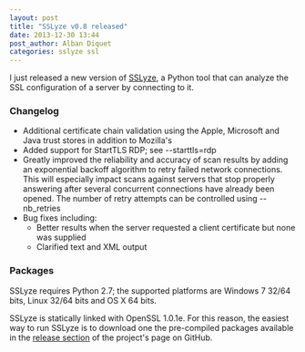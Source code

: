 ```yaml
---
layout: post
title: "SSLyze v0.8 released"
date: 2013-12-30 13:44
post_author: Alban Diquet
categories: sslyze ssl
---
```



I just released a new version of [SSLyze][sslyze-gh], a Python tool that can analyze the SSL configuration of a server by connecting to it.


### Changelog

* Additional certificate chain validation using the Apple, Microsoft and Java trust stores in addition to Mozilla's
* Added support for StartTLS RDP; see --starttls=rdp
* Greatly improved the reliability and accuracy of scan results by adding an exponential backoff algorithm to retry failed network connections. This will especially impact scans against servers that stop properly answering after several concurrent connections have already been opened. The number of retry attempts can be controlled using --nb_retries
* Bug fixes including:
    * Better results when the server requested a client certificate but none was supplied
    * Clarified text and XML output


### Packages

SSLyze requires Python 2.7; the supported platforms are Windows 7 32/64 bits,
Linux 32/64 bits and OS X 64 bits.

SSLyze is statically linked with OpenSSL 1.0.1e. For this reason, the easiest
way to run SSLyze is to download one the pre-compiled packages available in
the [release section][sslyze-release] of the project's page on GitHub.


[sslyze-gh]: https://github.com/iSECPartners/sslyze
[sslyze-release]: https://github.com/iSECPartners/sslyze/releases
